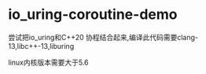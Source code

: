 # io_uring-coroutine-demo

尝试把io_uring和C++20 协程结合起来,编译此代码需要clang-13,libc++-13,liburing

linux内核版本需要大于5.6

